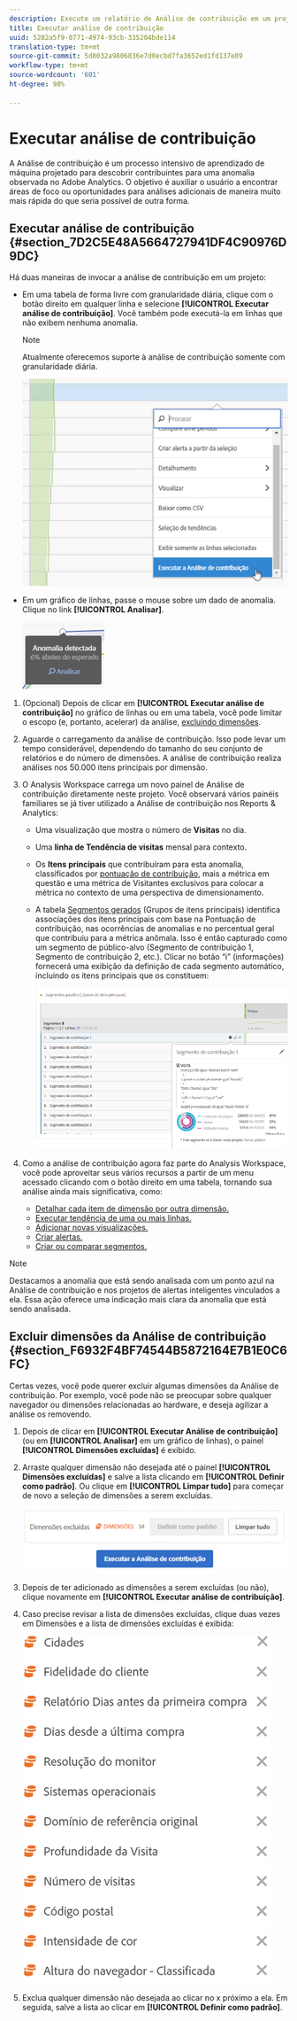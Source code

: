 ```yaml
---
description: Execute um relatório de Análise de contribuição em um projeto do Workspace.
title: Executar análise de contribuição
uuid: 5282a5f9-0771-4974-93cb-335204bde114
translation-type: tm+mt
source-git-commit: 5d8032a9806836e7d0ecbd7fa3652ed1fd137e89
workflow-type: tm+mt
source-wordcount: '601'
ht-degree: 98%

---
```



# Executar análise de contribuição

A Análise de contribuição é um processo intensivo de aprendizado de máquina projetado para descobrir contribuintes para uma anomalia observada no Adobe Analytics. O objetivo é auxiliar o usuário a encontrar áreas de foco ou oportunidades para análises adicionais de maneira muito mais rápida do que seria possível de outra forma.

## Executar análise de contribuição {#section_7D2C5E48A5664727941DF4C90976D9DC}

Há duas maneiras de invocar a análise de contribuição em um projeto:

* Em uma tabela de forma livre com granularidade diária, clique com o botão direito em qualquer linha e selecione **[!UICONTROL Executar análise de contribuição]**. Você também pode executá-la em linhas que não exibem nenhuma anomalia.

   >[!NOTE]
   >
   >Atualmente oferecemos suporte à análise de contribuição somente com granularidade diária.

   ![](assets/run_ca.png)

* Em um gráfico de linhas, passe o mouse sobre um dado de anomalia. Clique no link **[!UICONTROL Analisar]**.

   ![](assets/contribution-analysis.png)

1. (Opcional) Depois de clicar em **[!UICONTROL Executar análise de contribuição]** no gráfico de linhas ou em uma tabela, você pode limitar o escopo (e, portanto, acelerar) da análise, [excluindo dimensões](#section_F6932F4BF74544B5872164E7B1E0C6FC).

1. Aguarde o carregamento da análise de contribuição. Isso pode levar um tempo considerável, dependendo do tamanho do seu conjunto de relatórios e do número de dimensões. A análise de contribuição realiza análises nos 50.000 itens principais por dimensão.
1. O Analysis Workspace carrega um novo painel de Análise de contribuição diretamente neste projeto. Você observará vários painéis familiares se já tiver utilizado a Análise de contribuição nos Reports &amp; Analytics:

   * Uma visualização que mostra o número de **Visitas** no dia.
   * Uma **linha de Tendência de visitas** mensal para contexto.
   * Os **Itens principais** que contribuíram para esta anomalia, classificados por [pontuação de contribuição](https://docs.adobe.com/content/help/pt-BR/analytics/analyze/analysis-workspace/virtual-analyst/contribution-analysis/ca-tokens.html), mais a métrica em questão e uma métrica de Visitantes exclusivos para colocar a métrica no contexto de uma perspectiva de dimensionamento.

   * A tabela [Segmentos gerados](https://docs.adobe.com/content/help/pt-BR/analytics/components/segmentation/segmentation-workflow/seg-build.html) (Grupos de itens principais) identifica associações dos itens principais com base na Pontuação de contribuição, nas ocorrências de anomalias e no percentual geral que contribuiu para a métrica anômala. Isso é então capturado como um segmento de público-alvo (Segmento de contribuição 1, Segmento de contribuição 2, etc.). Clicar no botão “i” (informações) fornecerá uma exibição da definição de cada segmento automático, incluindo os itens principais que os constituem:

      ![](assets/auto_segment.png)

1. Como a análise de contribuição agora faz parte do Analysis Workspace, você pode aproveitar seus vários recursos a partir de um menu acessado clicando com o botão direito em uma tabela, tornando sua análise ainda mais significativa, como:

   * [Detalhar cada item de dimensão por outra dimensão.](/help/analyze/analysis-workspace/components/dimensions/t-breakdown-fa.md)
   * [Executar tendência de uma ou mais linhas.](/help/analyze/analysis-workspace/home.md#section_34930C967C104C2B9092BA8DCF2BF81A)
   * [Adicionar novas visualizações.](/help/analyze/analysis-workspace/visualizations/freeform-analysis-visualizations.md)
   * [Criar alertas.](/help/components/c-alerts/intellligent-alerts.md)
   * [Criar ou comparar segmentos.](/help/analyze/analysis-workspace/c-panels/c-segment-comparison/segment-comparison.md)

>[!NOTE]
>
>Destacamos a anomalia que está sendo analisada com um ponto azul na Análise de contribuição e nos projetos de alertas inteligentes vinculados a ela. Essa ação oferece uma indicação mais clara da anomalia que está sendo analisada.

## Excluir dimensões da Análise de contribuição {#section_F6932F4BF74544B5872164E7B1E0C6FC}

Certas vezes, você pode querer excluir algumas dimensões da Análise de contribuição. Por exemplo, você pode não se preocupar sobre qualquer navegador ou dimensões relacionadas ao hardware, e deseja agilizar a análise os removendo.

1. Depois de clicar em **[!UICONTROL Executar Análise de contribuição]** (ou em **[!UICONTROL Analisar]** em um gráfico de linhas), o painel **[!UICONTROL Dimensões excluídas]** é exibido.

1. Arraste qualquer dimensão não desejada até o painel **[!UICONTROL Dimensões excluídas]** e salve a lista clicando em **[!UICONTROL Definir como padrão]**. Ou clique em **[!UICONTROL Limpar tudo]** para começar de novo a seleção de dimensões a serem excluídas.

   ![](assets/exclude_dimensions.png)

1. Depois de ter adicionado as dimensões a serem excluídas (ou não), clique novamente em **[!UICONTROL Executar análise de contribuição]**.
1. Caso precise revisar a lista de dimensões excluídas, clique duas vezes em Dimensões e a lista de dimensões excluídas é exibida:

   ![](assets/excluded-dimensions.png)

1. Exclua qualquer dimensão não desejada ao clicar no x próximo a ela. Em seguida, salve a lista ao clicar em **[!UICONTROL Definir como padrão]**.

